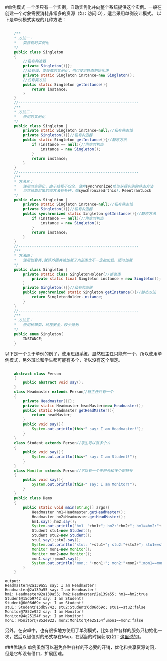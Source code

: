 #单例模式
一个类只有一个实例，自动实例化并向整个系统提供这个实例。一般在创建一个对象需要消耗非常多的资源（如：访问IO），适合采用单例设计模式。
以下是单例模式实现的几种方法：
```java

	/**
	* 方法一：
	*	类装载时实例化
	*/
	public class Singleton
	{
		//私有构造器
		private Singleton(){};
		//私有域，类装载时实例化，也可使用静态初始化块
		private static Singleton instance=new Singleton();	
		//公有类方法
		public static Singleton getInstance(){
			return instance;
		}
	}
	//------------------------------------------------------
	/**
	* 方法二：
	*	使用时实例化
	*/
	public class Singleton {
		private static Singleton instance=null;//私有静态域
		private Singleton(){}//私有构造器
		public static Singleton getInstance(){//静态方法
			if (instance == null){//为空时构造
				instance = new Singleton();  
			}
			return instance;
		}
	}
	//------------------------------------------------------
	/**
	* 方法三：
	*	使用时实例化，由于线程不安全，使用synchronized修饰获得实例的静态方法
	*	当然获取对象的锁方法有多种，如synchronized(this)，ReentrantLock
	*/
	public class Singleton {
		private static Singleton instance=null;//私有静态域
		private Singleton(){}//私有构造器
		public synchronized static Singleton getInstance(){//静态方法
			if (instance == null){//为空时构造
				instance = new Singleton();  
			}
			return instance;
		}
	}
	//------------------------------------------------------
	/**
	* 方法四：
	*	使用嵌套类,就算外围类被加载了内部类也不一定被加载，适时加载
	*/
	public class Singleton {
		private static class SingletonHolder{//嵌套类
			private static final Singleton instance = new Singleton();
		}
		private Singleton(){}//私有构造器
		public synchronized static Singleton getInstance(){//静态方法
			return SingletonHolder.instance;
		}
	}
	//------------------------------------------------------
	/**
	* 方法五：
	*	使用枚举类，线程安全，较少见到
	*/
	public enum Singleton{
		INSTANCE;
	}

```

以下是一个关于单例的例子，使用班级系统，显然班主任只能有一个，所以使用单例模式，另外班长和学生都可能有多个，所以没有这个限定。

```java

    abstract class Person
    {
    	public abstract void say();
    }
    class Headmaster extends Person//班主任只有一个
    {
    	private Headmaster(){};
    	private static Headmaster headMaster=new Headmaster();
    	public static Headmaster getHeadMaster(){
    		return headMaster;
    	}
    	public void say(){
    		System.out.println(this+" say: I am Headmaster!");
    	}
    }
    class Student extends Person//学生可以有多个人
    {
    	public void say(){
    		System.out.println(this+" say: I am Student!");
    	}
    }
    class Monitor extends Person//可以有一个正班长和多个副班长
    {
    	public void say(){
    		System.out.println(this+" say: I am Monitor!");
    	}
    }
    public class Demo
    {
    	public static void main(String[] args){
    		Headmaster hm1=Headmaster.getHeadMaster();
    		Headmaster hm2=Headmaster.getHeadMaster();
    		hm1.say();hm2.say();
    		System.out.println("hm1: "+hm1+"; hm2:"+hm2+"; hm1==hm2:"+(hm1==hm2));
    		Student stu1=new Student();
    		Student stu2=new Student();
    		stu1.say();stu2.say();
    		System.out.println("stu1: "+stu1+"; stu2:"+stu2+"; stu1==stu2:"+(stu1==stu2));
    		Monitor mon1=new Monitor();
    		Monitor mon2=new Monitor();
    		mon1.say();mon2.say();
    		System.out.println("mon1: "+mon1+"; mon2:"+mon2+";mon1==mon2:"+(mon1==mon2));
    	}
    }

```

	output:
	Headmaster@2a139a55 say: I am Headmaster!
	Headmaster@2a139a55 say: I am Headmaster!
	hm1: Headmaster@2a139a55; hm2:Headmaster@2a139a55; hm1==hm2:true
	Student@15db9742 say: I am Student!
	Student@6d06d69c say: I am Student!
	stu1: Student@15db9742; stu2:Student@6d06d69c; stu1==stu2:false
	Monitor@7852e922 say: I am Monitor!
	Monitor@4e25154f say: I am Monitor!
	mon1: Monitor@7852e922; mon2:Monitor@4e25154f;mon1==mon2:false

另外，在安卓中，也有很多地方使用了单例模式，比如各种各样的服务只初始化一次，然后以键值对的形式存在Map，在适当的时候获取(如：[这里说的](https://github.com/simple-android-framework/android_design_patterns_analysis/tree/master/singleton/mr.simple))。

###优缺点
单例虽然可以避免各种各样的不必要的开销，优化和共享资源访问，但是它却没有借口，扩展困难。